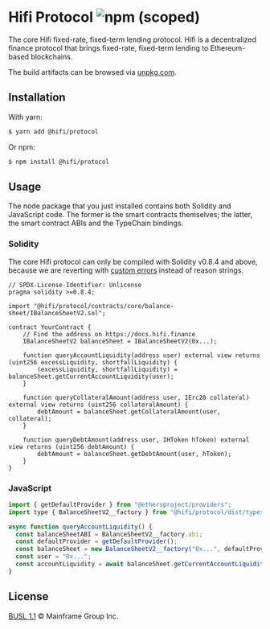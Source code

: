 # Hifi Protocol ![npm (scoped)](https://img.shields.io/npm/v/@hifi/protocol)

The core Hifi fixed-rate, fixed-term lending protocol. Hifi is a decentralized finance protocol that brings fixed-rate, fixed-term lending to Ethereum-based blockchains.

The build artifacts can be browsed via [unpkg.com](https://unpkg.com/browse/@hifi/protocol@latest/).

## Installation

With yarn:

```bash
$ yarn add @hifi/protocol
```

Or npm:

```bash
$ npm install @hifi/protocol
```

## Usage

The node package that you just installed contains both Solidity and JavaScript code. The former is the smart contracts
themselves; the latter, the smart contract ABIs and the TypeChain bindings.

### Solidity

The core Hifi protocol can only be compiled with Solidity v0.8.4 and above, because we are reverting with [custom
errors](https://blog.soliditylang.org/2021/04/21/custom-errors/) instead of reason strings.

```solidity
// SPDX-License-Identifier: Unlicense
pragma solidity >=0.8.4;

import "@hifi/protocol/contracts/core/balance-sheet/IBalanceSheetV2.sol";

contract YourContract {
    // Find the address on https://docs.hifi.finance
    IBalanceSheetV2 balanceSheet = IBalanceSheetV2(0x...);

    function queryAccountLiquidity(address user) external view returns (uint256 excessLiquidity, shortfallLiquidity) {
        (excessLiquidity, shortfallLiquidity) = balanceSheet.getCurrentAccountLiquidity(user);
    }

    function queryCollateralAmount(address user, IErc20 collateral) external view returns (uint256 collateralAmount) {
        debtAmount = balanceSheet.getCollateralAmount(user, collateral);
    }

    function queryDebtAmount(address user, IHToken hToken) external view returns (uint256 debtAmount) {
        debtAmount = balanceSheet.getDebtAmount(user, hToken);
    }
}
```

### JavaScript

```javascript
import { getDefaultProvider } from "@ethersproject/providers";
import type { BalanceSheetV2__factory } from "@hifi/protocol/dist/types/factories/contracts/core/balance-sheet/BalanceSheetV2__factory";

async function queryAccountLiquidity() {
  const balanceSheetABI = BalanceSheetV2__factory.abi;
  const defaultProvider = getDefaultProvider();
  const balanceSheet = new BalanceSheetV2__factory("0x...", defaultProvider); // Find the address on https://docs.hifi.finance
  const user = "0x...";
  const accountLiquidity = await balanceSheet.getCurrentAccountLiquidity(user);
}
```

## License

[BUSL 1.1](./LICENSE.md) © Mainframe Group Inc.
